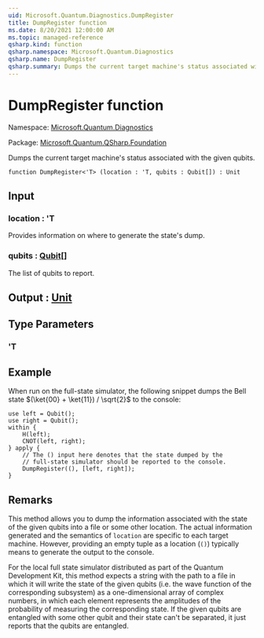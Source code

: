 ```yaml
---
uid: Microsoft.Quantum.Diagnostics.DumpRegister
title: DumpRegister function
ms.date: 8/20/2021 12:00:00 AM
ms.topic: managed-reference
qsharp.kind: function
qsharp.namespace: Microsoft.Quantum.Diagnostics
qsharp.name: DumpRegister
qsharp.summary: Dumps the current target machine's status associated with the given qubits.
---
```


# DumpRegister function

Namespace: [Microsoft.Quantum.Diagnostics](xref:Microsoft.Quantum.Diagnostics)

Package: [Microsoft.Quantum.QSharp.Foundation](https://nuget.org/packages/Microsoft.Quantum.QSharp.Foundation)


Dumps the current target machine's status associated with the given qubits.

```qsharp
function DumpRegister<'T> (location : 'T, qubits : Qubit[]) : Unit
```


## Input

### location : 'T

Provides information on where to generate the state's dump.


### qubits : [Qubit](xref:microsoft.quantum.qsharp.valueliterals#qubit-literals)[]

The list of qubits to report.



## Output : [Unit](xref:microsoft.quantum.qsharp.valueliterals#unit-literal)



## Type Parameters

### 'T



## Example

When run on the full-state simulator, the following snippet dumpsthe Bell state $(\ket{00} + \ket{11}) / \sqrt{2}$ to the console:```qsharpuse left = Qubit();use right = Qubit();within {    H(left);    CNOT(left, right);} apply {    // The () input here denotes that the state dumped by the    // full-state simulator should be reported to the console.    DumpRegister((), [left, right]);}```

## Remarks

This method allows you to dump the information associated with the state of thegiven qubits into a file or some other location.The actual information generated and the semantics of `location`are specific to each target machine. However, providing an empty tuple as a location (`()`)typically means to generate the output to the console.For the local full state simulator distributed as part of theQuantum Development Kit, this method  expects a string withthe path to a file in which it will write thestate of the given qubits (i.e. the wave function of the corresponding  subsystem) as aone-dimensional array of complex numbers, in which each element representsthe amplitudes of the probability of measuring the corresponding state.If the given qubits are entangled with some other qubit and theirstate can't be separated, it just reports that the qubits are entangled.